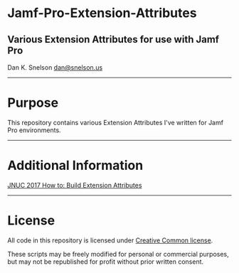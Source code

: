 # Jamf-Pro-Extension-Attributes
## Various Extension Attributes for use with Jamf Pro

Dan K. Snelson
dan@snelson.us

---

# Purpose

This repository contains various Extension Attributes I've written for Jamf Pro environments.

---

# Additional Information

[JNUC 2017 How to: Build Extension Attributes](https://www.jamf.com/jamf-nation/discussions/25815/)

---

# License

All code in this repository is licensed under [Creative Common license](http://creativecommons.org/licenses/by/4.0/).

These scripts may be freely modified for personal or commercial purposes, but may not be republished for profit without prior written consent.
